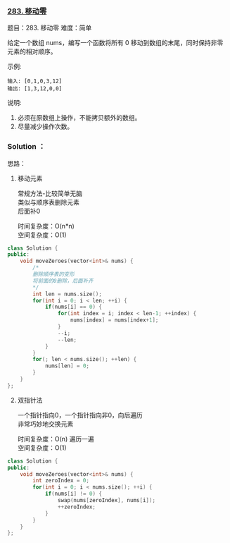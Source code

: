 ### [283. 移动零](https://leetcode-cn.com/problems/move-zeroes/)

题目：283. 移动零
难度：简单

给定一个数组 nums，编写一个函数将所有 0 移动到数组的末尾，同时保持非零元素的相对顺序。

示例:
~~~
输入: [0,1,0,3,12]  
输出: [1,3,12,0,0]  
~~~

说明:
1. 必须在原数组上操作，不能拷贝额外的数组。
2. 尽量减少操作次数。


### Solution ：

思路：

1. 移动元素

    常规方法-比较简单无脑  
    类似与顺序表删除元素  
    后面补0

    时间复杂度：O(n*n)  
    空间复杂度：O(1)

~~~cpp
class Solution {
public:
    void moveZeroes(vector<int>& nums) {
        /*
        删除顺序表的变形
        将前面的0删除，后面补齐
        */
        int len = nums.size();
        for(int i = 0; i < len; ++i) {
            if(nums[i] == 0) {
                for(int index = i; index < len-1; ++index) {
                    nums[index] = nums[index+1];
                }
                --i;
                --len;
            }
        }
        for(; len < nums.size(); ++len) {
            nums[len] = 0;
        }
    }
};
~~~


2. 双指针法

    一个指针指向0，一个指针指向非0，向后遍历  
    非常巧妙地交换元素

    时间复杂度：O(n)  遍历一遍  
    空间复杂度：O(1)

~~~cpp
class Solution {
public:
    void moveZeroes(vector<int>& nums) {
        int zeroIndex = 0;
        for(int i = 0; i < nums.size(); ++i) {
            if(nums[i] != 0) {
                swap(nums[zeroIndex], nums[i]);
                ++zeroIndex;
            }
        }
    }
};
~~~